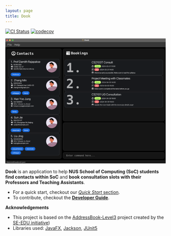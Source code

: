 ```yaml
---
layout: page
title: Dook
---
```


[![CI Status](https://github.com/AY2324S2-CS2103T-W11-3/tp/workflows/Java%20CI/badge.svg)](https://github.com/AY2324S2-CS2103T-W11-3/tp/actions)
[![codecov](https://codecov.io/gh/AY2324S2-CS2103T-W11-3/tp/branch/master/graph/badge.svg)](https://codecov.io/gh/AY2324S2-CS2103T-W11-3/tp)

![Ui](images/Ui.png)

**Dook** is an application to help **NUS School of Computing (SoC) students find contacts within SoC** and **book consultation slots with their Professors and Teaching Assistants**.<br>

* For a quick start, checkout our [_Quick Start_ section](UserGuide.md).
* To contribute, checkout the [**Developer Guide**](DeveloperGuide.md).

**Acknowledgements**

* This project is based on the [AddressBook-Level3](https://github.com/se-edu/addressbook-level3) project created by the [SE-EDU initiative](https://se-education.org))
* Libraries used: [JavaFX](https://openjfx.io/), [Jackson](https://github.com/FasterXML/jackson), [JUnit5](https://github.com/junit-team/junit5)
